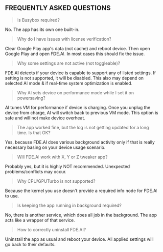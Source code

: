 ## FREQUENTLY ASKED QUESTIONS

> Is Busybox required?

No. The app has its own one built-in.


> Why do I have issues with license verification?

Clear Google Play app's data (not cache) and reboot device. Then open Google Play and open FDE.AI. In most cases this should fix the issue.


> Why some settings are not active (not toggleable)?

FDE.AI detects if your device is capable to support any of listed settings. If setting is not supported, it will be disabled. This also may depend on selected AI mode & if real-time system optimization is enabled.


> Why AI sets device on performance mode while I set it on powersaving?

AI tunes VM for performance if device is charging. Once you unplug the device from charge, AI will switch back to previous VM mode. This option is safe and will not make device overheat.


> The app worked fine, but the log is not getting updated for a long time. Is that OK?

Yes, because FDE.AI does various background activity only if that is really necessary basing on your device usage scenario.


> Will FDE.AI work with X, Y or Z tweaker app?

Probably yes, but it is highly NOT recommended. Unexpected problems/conflicts may occur.


> Why CPU/GPUTurbo is not supported?

Because the kernel you use doesn't provide a required info node for FDE.AI to use.


> Is keeping the app running in background required?

No, there is another service, which does all job in the background. The app acts like a wrapper of that service.


> How to correctly uninstall FDE.AI?

Uninstall the app as usual and reboot your device. All applied settings will go back to their defaults.

